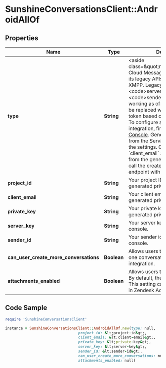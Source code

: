 # SunshineConversationsClient::AndroidAllOf

## Properties

Name | Type | Description | Notes
------------ | ------------- | ------------- | -------------
**type** | **String** | &lt;aside class&#x3D;\&quot;notice\&quot;&gt;Firebase Cloud Messaging has deprecated its legacy APIs for HTTP and XMPP. Legacy credentials &lt;code&gt;serverKey&lt;/code&gt; and &lt;code&gt;senderId&lt;/code&gt; will stop working as of June 2024 and must be replaced with OAuth 2.0 access token based credentials.&lt;/aside&gt;  To configure an android integration, first visit the [Firebase Console](https://console.firebase.google.com/).  Generate a private key from the Service accounts tab in the settings.  Copy the &#x60;project_id&#x60;, &#x60;client_email&#x60; and &#x60;private_key&#x60; from the generated JSON file and call the create integrations endpoint with this data.  | [optional] [default to &#39;android&#39;]
**project_id** | **String** | Your project ID from your generated private key file. | [optional] 
**client_email** | **String** | Your client email from your generated private key file. | [optional] 
**private_key** | **String** | Your private key from your generated private key file. | [optional] 
**server_key** | **String** | Your server key from the fcm console. | [optional] 
**sender_id** | **String** | Your sender id from the fcm console. | [optional] 
**can_user_create_more_conversations** | **Boolean** | Allows users to create more than one conversation on the android integration. | [optional] 
**attachments_enabled** | **Boolean** | Allows users to send attachments. By default, the setting is set to true. This setting can only be configured in Zendesk Admin Center.  | [optional] [readonly] 

## Code Sample

```ruby
require 'SunshineConversationsClient'

instance = SunshineConversationsClient::AndroidAllOf.new(type: null,
                                 project_id: &lt;project-id&gt;,
                                 client_email: &lt;client-email&gt;,
                                 private_key: &lt;private-key&gt;,
                                 server_key: &lt;server-key&gt;,
                                 sender_id: &lt;sender-id&gt;,
                                 can_user_create_more_conversations: null,
                                 attachments_enabled: null)
```


